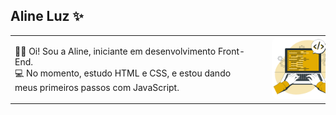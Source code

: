 ## Aline Luz ✨

<table>
  <tr>
    <td>
      <p align="left">
        👩‍💻 Oi! Sou a Aline, iniciante em desenvolvimento Front-End.<br>
        💻 No momento, estudo HTML e CSS, e estou dando meus primeiros passos com JavaScript.
      </p>
    </td>
    <td>
      <img src="imagem-redme.png" width="150" style="border-radius: 10px; margin-left: 20px;" />
    </td>
  </tr>
</table>


